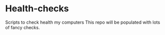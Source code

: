 # Health-checks
Scripts to check health my computers
This repo will be populated with lots of fancy checks. 
